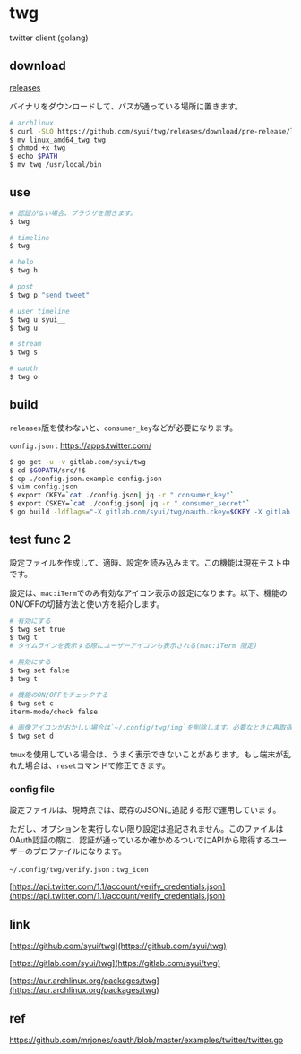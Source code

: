 # twg

twitter client (golang)

## download 

[releases](https://github.com/syui/twg/releases)


バイナリをダウンロードして、パスが通っている場所に置きます。

```sh
# archlinux
$ curl -SLO https://github.com/syui/twg/releases/download/pre-release/linux_amd64_twg
$ mv linux_amd64_twg twg
$ chmod +x twg
$ echo $PATH
$ mv twg /usr/local/bin
```

## use

```sh
# 認証がない場合、ブラウザを開きます。
$ twg

# timeline
$ twg

# help
$ twg h

# post
$ twg p "send tweet"

# user timeline
$ twg u syui__
$ twg u

# stream
$ twg s

# oauth
$ twg o
```

## build

`releases`版を使わないと、`consumer_key`などが必要になります。

`config.json` : https://apps.twitter.com/

```sh
$ go get -u -v gitlab.com/syui/twg
$ cd $GOPATH/src/!$
$ cp ./config.json.example config.json
$ vim config.json
$ export CKEY=`cat ./config.json| jq -r ".consumer_key"`
$ export CSKEY=`cat ./config.json| jq -r ".consumer_secret"`
$ go build -ldflags="-X gitlab.com/syui/twg/oauth.ckey=$CKEY -X gitlab.com/syui/twg/oauth.cskey=$CSKEY"
```

## test func 2

設定ファイルを作成して、適時、設定を読み込みます。この機能は現在テスト中です。

設定は、`mac:iTerm`でのみ有効なアイコン表示の設定になります。以下、機能のON/OFFの切替方法と使い方を紹介します。

```sh
# 有効にする
$ twg set true
$ twg t
# タイムラインを表示する際にユーザーアイコンも表示される(mac:iTerm 限定)

# 無効にする
$ twg set false
$ twg t

# 機能のON/OFFをチェックする
$ twg set c
iterm-mode/check false

# 画像アイコンがおかしい場合は`~/.config/twg/img`を削除します。必要なときに再取得されます
$ twg set d
```

`tmux`を使用している場合は、うまく表示できないことがあります。もし端末が乱れた場合は、`reset`コマンドで修正できます。

### config file

設定ファイルは、現時点では、既存のJSONに追記する形で運用しています。

ただし、オプションを実行しない限り設定は追記されません。このファイルはOAuth認証の際に、認証が通っているか確かめるついでにAPIから取得するユーザーのプロファイルになります。

`~/.config/twg/verify.json` : `twg_icon`

[https://api.twitter.com/1.1/account/verify_credentials.json](https://api.twitter.com/1.1/account/verify_credentials.json)

## link

[https://github.com/syui/twg](https://github.com/syui/twg)

[https://gitlab.com/syui/twg](https://gitlab.com/syui/twg)

[https://aur.archlinux.org/packages/twg](https://aur.archlinux.org/packages/twg)

## ref

https://github.com/mrjones/oauth/blob/master/examples/twitter/twitter.go
